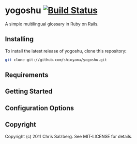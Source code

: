 yogoshu [![Build Status](https://secure.travis-ci.org/shioyama/yogoshu.png)](http://travis-ci.org/shioyama/yogoshu) 
=======


A simple multilingual glossary in Ruby on Rails.

Installing
----------

To install the latest release of yogoshu, clone this repository:

```bash
git clone git://github.com/shioyama/yogoshu.git
```

Requirements
------------

Getting Started
---------------

Configuration Options
---------------------

Copyright
---------

Copyright (c) 2011 Chris Salzberg. See MIT-LICENSE for details.
